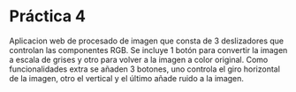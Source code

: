  # Práctica 4
Aplicacion web de procesado de imagen que consta de 3 deslizadores que controlan las componentes RGB.
Se incluye 1 botón para convertir la imagen a escala de grises y otro para volver a la imagen a color original.
Como funcionalidades extra se añaden 3 botones, uno controla el giro horizontal de la imagen, otro el vertical y el último añade ruido a la imagen.